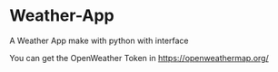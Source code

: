 # Weather-App
A Weather App make with python with interface 

You can get the OpenWeather Token in https://openweathermap.org/

